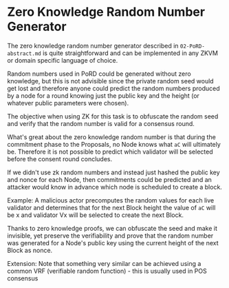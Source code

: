 # Zero Knowledge Random Number Generator

The zero knowledge random number generator described in `02-PoRD-abstract.md` is quite straightforward and can be implemented in any ZKVM or domain specific language of choice. 

Random numbers used in PoRD could be generated without zero knowledge, but this is not advisible since the private random seed would get lost and therefore anyone could predict the random numbers produced by a node for a round knowing just the public key and the height (or whatever public parameters were chosen).

The objective when using ZK for this task is to obfuscate the random seed and verify that the random number is valid for a consensus round.

What's great about the zero knowledge random number is that during the commitment phase to the Proposals, no Node knows what `aC` will ultimately be. Therefore it is not possible to predict which validator will be selected before the consent round concludes.

If we didn't use zk random numbers and instead just hashed the public key and nonce for each Node, then commitments could be predicted and an attacker would know in advance which node is scheduled to create a block.

Example: A malicious actor precomputes the random values for each live validator and determines that for the next Block height the value of `aC` will be x and validator Vx will be selected to create the next Block.

Thanks to zero knowledge proofs, we can obfuscate the seed and make it invisible, yet preserve the verifiability and prove that the random number was generated for a Node's public key using the current height of the next Block as nonce.

Extension: Note that something very similar can be achieved using a common VRF (verifiable random function) - this is usually used in POS consensus